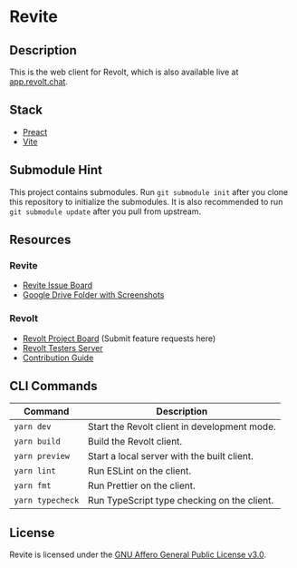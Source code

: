 # Revite

## Description

This is the web client for Revolt, which is also available live at [app.revolt.chat](https://app.revolt.chat).

## Stack

-   [Preact](https://preactjs.com/)
-   [Vite](https://vitejs.dev/)

## Submodule Hint

This project contains submodules. Run `git submodule init` after you clone this repository to initialize the submodules.
It is also recommended to run `git submodule update` after you pull from upstream.

## Resources

### Revite

-   [Revite Issue Board](https://github.com/revoltchat/revite/issues)
-   [Google Drive Folder with Screenshots](https://drive.google.com/drive/folders/1Ckhl7_9OTTaKzyisrWHzZw1hHj55JwhD)

### Revolt

-   [Revolt Project Board](https://github.com/revoltchat/revolt/discussions) (Submit feature requests here)
-   [Revolt Testers Server](https://app.revolt.chat/invite/Testers)
-   [Contribution Guide](https://developers.revolt.chat/contributing)

## CLI Commands

| Command          | Description                                  |
| ---------------- | -------------------------------------------- |
| `yarn dev`       | Start the Revolt client in development mode. |
| `yarn build`     | Build the Revolt client.                     |
| `yarn preview`   | Start a local server with the built client.  |
| `yarn lint`      | Run ESLint on the client.                    |
| `yarn fmt`       | Run Prettier on the client.                  |
| `yarn typecheck` | Run TypeScript type checking on the client.  |

## License

Revite is licensed under the [GNU Affero General Public License v3.0](https://github.com/revoltchat/revite/blob/master/LICENSE).
